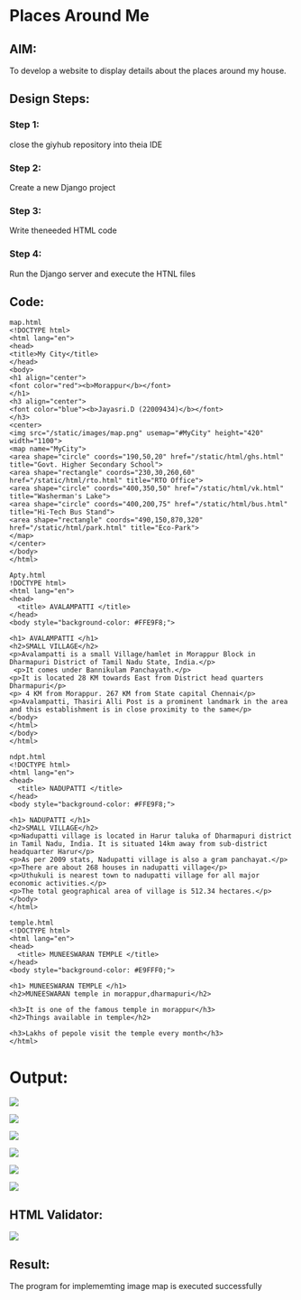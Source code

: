 # Places Around Me
## AIM:
To develop a website to display details about the places around my house.

## Design Steps:

### Step 1:
close the giyhub repository into theia IDE

### Step 2:
Create a new Django project

### Step 3:
Write theneeded HTML code

### Step 4:
Run the Django server and execute the HTNL files

## Code:
```
map.html
<!DOCTYPE html>
<html lang="en">
<head>
<title>My City</title>
</head>
<body>
<h1 align="center">
<font color="red"><b>Morappur</b></font>
</h1>
<h3 align="center">
<font color="blue"><b>Jayasri.D (22009434)</b></font>
</h3>
<center>
<img src="/static/images/map.png" usemap="#MyCity" height="420" width="1100">
<map name="MyCity">
<area shape="circle" coords="190,50,20" href="/static/html/ghs.html" title="Govt. Higher Secondary School">
<area shape="rectangle" coords="230,30,260,60" href="/static/html/rto.html" title="RTO Office">
<area shape="circle" coords="400,350,50" href="/static/html/vk.html" title="Washerman's Lake">
<area shape="circle" coords="400,200,75" href="/static/html/bus.html" title="Hi-Tech Bus Stand">
<area shape="rectangle" coords="490,150,870,320" href="/static/html/park.html" title="Eco-Park">
</map>
</center>
</body>
</html>

Apty.html
!DOCTYPE html>
<html lang="en">
<head>
  <title> AVALAMPATTI </title>
</head>
<body style="background-color: #FFE9F8;">

<h1> AVALAMPATTI </h1>
<h2>SMALL VILLAGE</h2>
<p>Avalampatti is a small Village/hamlet in Morappur Block in Dharmapuri District of Tamil Nadu State, India.</p>
 <p>It comes under Bannikulam Panchayath.</p>
<p>It is located 28 KM towards East from District head quarters Dharmapuri</p>
<p> 4 KM from Morappur. 267 KM from State capital Chennai</p>
<p>Avalampatti, Thasiri Alli Post is a prominent landmark in the area and this establishment is in close proximity to the same</p>
</body>
</html>
</body>
</html>

ndpt.html
<!DOCTYPE html>
<html lang="en">
<head>
  <title> NADUPATTI </title>
</head>
<body style="background-color: #FFE9F8;">

<h1> NADUPATTI </h1>
<h2>SMALL VILLAGE</h2>
<p>Nadupatti village is located in Harur taluka of Dharmapuri district in Tamil Nadu, India. It is situated 14km away from sub-district headquarter Harur</p>
<p>As per 2009 stats, Nadupatti village is also a gram panchayat.</p>
<p>There are about 268 houses in nadupatti village</p>
<p>Uthukuli is nearest town to nadupatti village for all major economic activities.</p>
<p>The total geographical area of village is 512.34 hectares.</p>
</body>
</html>

temple.html
<!DOCTYPE html>
<html lang="en">
<head>
  <title> MUNEESWARAN TEMPLE </title>
</head>
<body style="background-color: #E9FFF0;">

<h1> MUNEESWARAN TEMPLE </h1>
<h2>MUNEESWARAN temple in morappur,dharmapuri</h2>

<h3>It is one of the famous temple in morappur</h3>
<h2>Things available in temple</h2>

<h3>Lakhs of pepole visit the temple every month</h3>
</html>
```

# Output:

![](./output.jpeg)


![](./output%202.jpeg)

![](./output3.jpeg)

![](./output4.jpeg)


![](./output5.jpeg)


![](./output6.jpeg)


## HTML Validator:

![](./valid.jpeg)


## Result:
The program for implememting image map is executed successfully